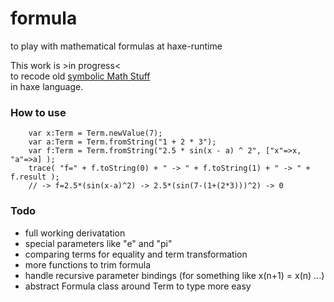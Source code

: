 # formula
to play with mathematical formulas at haxe-runtime

This work is >in progress<  
to recode old [symbolic Math Stuff](https://github.com/maitag/lyapunov-c)  
in haxe language.  

### How to use
```
	var x:Term = Term.newValue(7);
	var a:Term = Term.fromString("1 + 2 * 3");
	var f:Term = Term.fromString("2.5 * sin(x - a) ^ 2", ["x"=>x, "a"=>a] );
	trace( "f=" + f.toString(0) + " -> " + f.toString(1) + " -> " + f.result );
	// -> f=2.5*(sin(x-a)^2) -> 2.5*(sin(7-(1+(2*3)))^2) -> 0
```

### Todo

- full working derivatation
- special parameters like "e" and "pi"
- comparing terms for equality and term transformation
- more functions to trim formula
- handle recursive parameter bindings (for something like x(n+1) = x(n) ...)
- abstract Formula class around Term to type more easy